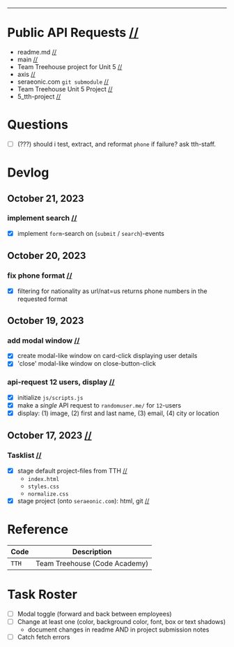 

---------------------------------------------------------------------------------------------------
# Public API Requests                                                                              [//](#title)
- readme.md                                                                                        [//](#filename)
- main                                                                                             [//](#branch)
- Team Treehouse project for Unit 5                                                                [//](#description)
- axis                                                                                             [//](#author)
- seraeonic.com `git submodule`                                                                    [//](#detail)
- Team Treehouse Unit 5 Project                                                                    [//](#category)
- 5_tth-project                                                                                    [//](#codename)

# Questions
- [ ] (???) should i test, extract, and reformat `phone` if failure? ask tth-staff.

# Devlog

## October 21, 2023

   ### implement search                                                                            [//](#commit-description)
   - [x] implement `form`-search on (`submit` / `search`)-events

## October 20, 2023
   
   ### fix phone format                                                                            [//](#commit-description)
   - [x] filtering for nationality as url/nat=us returns phone numbers in the requested format

## October 19, 2023

   ### add modal window                                                                            [//](#commit-description)
   - [x] create modal-like window on card-click displaying user details
   - [x] 'close' modal-like window on close-button-click

   ### api-request 12 users, display                                                               [//](#commit-description)
   - [x] initialize `js/scripts.js`                                                                   
   - [x] make a *single* API request to `randomuser.me/` for `12`-users
   - [x] display: (1) image, (2) first and last name, (3) email, (4) city or location

## October 17, 2023                                                                                [//](#20231017)

   ### Tasklist                                                                                       [//](#20231017-tl)
   - [x] stage default project-files from TTH                                                         [//](#commit-description)
      - `index.html`
      - `styles.css`
      - `normalize.css`
   - [x] stage project (onto `seraeonic.com`): html, git                                              [//](#commit-description)

# Reference
| Code         | Description                      |
| ------------ | -------------------------------- |
| `TTH`        | Team Treehouse (Code Academy)    |

# Task Roster
- [ ] Modal toggle (forward and back between employees)
- [ ] Change at least one (color, background color, font, box or text shadows)
   - document changes in readme AND in project submission notes
- [ ] Catch fetch errors